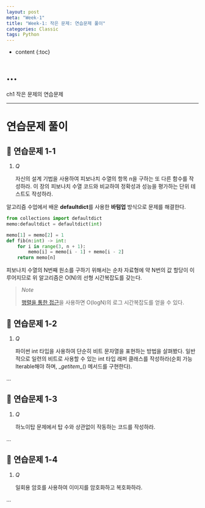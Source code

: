 ```yaml
---
layout: post
meta: "Week-1"
title: "Week-1: 작은 문제: 연습문제 풀이"
categories: Classic
tags: Python
---
```


* content
{:toc}
# ...

ch1 작은 문제의 연습문제

---

# 연습문제 풀이

## 📝 연습문제 1-1

1. *Q*

   자신의 설계 기법을 사용하여 피보나치 수열의 항목 n을 구하는 또 다른 함수를 작성하라. 이 장의 피보나치 수열 코드와 비교하여 정확성과 성능을 평가하는 단위 테스트도 작성하라.

알고리즘 수업에서 배운 **defaultdict**를 사용한 **바텀업** 방식으로 문제를 해결한다.

```python
from collections import defaultdict
memo:defaultdict = defaultdict(int)

memo[1] = memo[2] = 1
def fib(n:int) -> int:
    for i in range(3, n + 1):
        memo[i] = memo[i - 1] + memo[i - 2]
    return memo[n]
```

피보나치 수열의 N번째 원소를 구하기 위해서는 순차 자료형에 약 N번의 값 할당이 이루어지므로 위 알고리즘은 O(N)의 선형 시간복잡도를 갖는다.

> *Note*
>
> [행렬을 통한 접근](https://blog.joyfui.com/1148)을 사용하면 O(logN)의 로그 시간복잡도를 얻을 수 있다.

## 📝 연습문제 1-2

1. *Q*

   파이썬 int 타입을 사용하여 단순히 비트 문자열을 표현하는 방법을 살펴봤다. 일반적으로 일련의 비트로 사용할 수 있는 int 타입 래퍼 클래스를 작성하라(순회 가능Iterable해야 하며, \__getitem__() 메서드를 구현한다).

...

## 📝 연습문제 1-3

1. *Q*

   하노이탑 문제에서 탑 수와 상관없이 작동하는 코드를 작성하라.

...

## 📝 연습문제 1-4

1. *Q*

   일회용 암호를 사용하여 이미지를 암호화하고 복호화하라.

...

